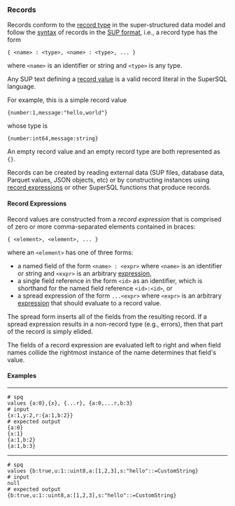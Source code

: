 ### Records

Records conform to the
[record type](../../formats/model.md#21-record) in the 
super-structured data model and follow the
[syntax](../../formats/sup.md#251-record-type)
of records in the [SUP format](../../formats/sup.md), i.e.,
a record type has the form
```
{ <name> : <type>, <name> : <type>, ... }
```
where `<name>` is an identifier or string
and `<type>` is any type.

Any SUP text defining a [record value](../../formats/sup.md#241-record-value)
is a valid record literal in the SuperSQL language.

For example, this is a simple record value
```
{number:1,message:"hello,world"}
```
whose type is
```
{number:int64,message:string}
```
An empty record value and an empty record type are both represented as `{}`.

Records can be created by reading external data (SUP files,
database data, Parquet values, JSON objects, etc) or by
constructing instances using
[record expressions](#record-expressions) or other
SuperSQL functions that produce records.

#### Record Expressions

Record values are constructed from a _record expression_ that is comprised of
zero or more comma-separated elements contained in braces:
```
{ <element>, <element>, ... }
```
where an `<element>` has one of three forms:

* a named field of the form `<name> : <expr>`  where `<name>` is an
identifier or string and `<expr>` is an arbitrary [expression](../expressions.md),
* a single field reference in the form `<id>` as an identifier,
which is shorthand for the named field reference `<id>:<id>`, or
* a spread expression of the form `...<expr>` where `<expr>` is an arbitrary 
[expression](../expressions.md) that should evaluate to a record value.

The spread form inserts all of the fields from the resulting record.
If a spread expression results in a non-record type (e.g., errors), then that
part of the record is simply elided.

The fields of a record expression are evaluated left to right and when
field names collide the rightmost instance of the name determines that
field's value.

#### Examples
---
```mdtest-spq
# spq
values {a:0},{x}, {...r}, {a:0,...r,b:3}
# input
{x:1,y:2,r:{a:1,b:2}}
# expected output
{a:0}
{x:1}
{a:1,b:2}
{a:1,b:3}
```
---
```mdtest-spq {data-layout="stacked"}
# spq
values {b:true,u:1::uint8,a:[1,2,3],s:"hello"::=CustomString}
# input
null
# expected output
{b:true,u:1::uint8,a:[1,2,3],s:"hello"::=CustomString}
```
